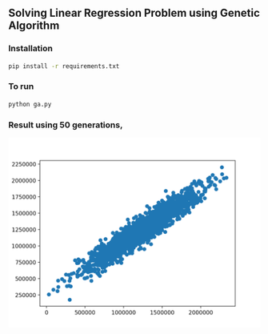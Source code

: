 ## Solving Linear Regression Problem using Genetic Algorithm

### Installation

```sh
pip install -r requirements.txt
```

### To run

```sh
python ga.py
```

### Result using 50 generations,

<img src="./result.png">
